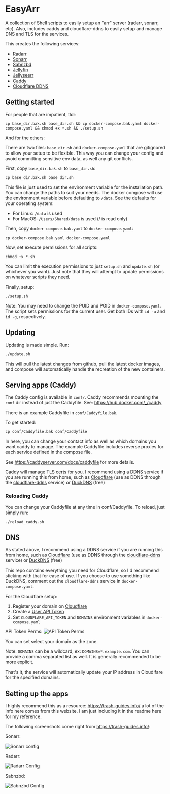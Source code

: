 # EasyArr
A collection of Shell scripts to easily setup an "arr" server (radarr, sonarr, etc). Also, includes caddy and cloudflare-ddns to easily setup and manage DNS and TLS for the services.

This creates the following services:

 - [Radarr](https://github.com/Radarr/Radarr)
 - [Sonarr](https://github.com/Sonarr/Sonarr)
 - [Sabnzbd](https://github.com/sabnzbd/sabnzbd)
 - [Jellyfin](https://github.com/jellyfin/jellyfin)
 - [Jellyseerr](https://github.com/Fallenbagel/jellyseerr)
 - [Caddy](https://github.com/caddyserver/caddy)
 - [Cloudflare DDNS](https://github.com/favonia/cloudflare-ddns)

## Getting started

For people that are impatient, tldr:

    cp base_dir.bak.sh base_dir.sh && cp docker-compose.bak.yaml docker-compose.yaml && chmod +x *.sh && ./setup.sh

And for the others:

There are two files: `base_dir.sh` and `docker-compose.yaml` that are gitignored to allow your setup to be flexible. This way you can change your config and avoid committing sensitive env data, as well any git conflicts.

First, copy `base_dir.bak.sh` to `base_dir.sh`:

    cp base_dir.bak.sh base_dir.sh
This file is just used to set the environment variable for the installation path. You can change the paths to suit your needs. The docker compose will use the environment variable before defaulting to `/data`. See the defaults for your operating system:

 - For Linux: `/data` is used
 - For MacOS: `/Users/Shared/data` is used (/ is read only)

Then, copy `docker-compose.bak.yaml` to `docker-compose.yaml`:

    cp docker-compose.bak.yaml docker-compose.yaml

Now, set execute permissions for all scripts:

    chmod +x *.sh

You can limit the execution permissions to just `setup.sh` and `update.sh` (or whichever you want). Just note that they will attempt to update permissions on whatever scripts they need.

Finally, setup:

    ./setup.sh


Note: You may need to change the PUID and PGID in `docker-compose.yaml`. The script sets permissions for the current user. Get both IDs with `id -u` and `id -g`, respectively.

## Updating

Updating is made simple. Run:

    ./update.sh

This will pull the latest changes from github, pull the latest docker images, and compose will automatically handle the recreation of the new containers. 

## Serving apps (Caddy)

The Caddy config is available in `conf/`. Caddy recommends mounting the `conf` dir instead of just the Caddyfile. See: https://hub.docker.com/_/caddy

There is an example Caddyfile in `conf/Caddyfile.bak`.

To get started:

    cp conf/Caddyfile.bak conf/Caddyfile

In here, you can change your contact info as well as which domains you want caddy to manage. The example Caddyfile includes reverse proxies for each service defined in the compose file.

See https://caddyserver.com/docs/caddyfile for more details.

Caddy will manage TLS certs for you. I recommend using a DDNS service if you are running this from home, such as [Cloudflare](https://www.cloudflare.com/) (use as DDNS through the [cloudflare-ddns](https://github.com/favonia/cloudflare-ddns) service) or [DuckDNS](https://www.duckdns.org/) (free)

### Reloading Caddy

You can change your Caddyfile at any time in conf/Caddyfile. To reload, just simply run:

    ./reload_caddy.sh

## DNS

As stated above, I recommend using a DDNS service if you are running this from home, such as [Cloudflare](https://www.cloudflare.com/) (use as DDNS through the [cloudflare-ddns](https://github.com/favonia/cloudflare-ddns) service) or [DuckDNS](https://www.duckdns.org/) (free)

This repo contains everything you need for Cloudflare, so I'd recommend sticking with that for ease of use. If you choose to use something like DuckDNS, comment out the `cloudflare-ddns` service in `docker-compose.yaml`.

For the Cloudflare setup:

 1. Register your domain on [Cloudflare](https://www.cloudflare.com/) 
 2. Create a [User API Token](https://dash.cloudflare.com/profile/api-tokens)
 3. Set `CLOUDFLARE_API_TOKEN` and `DOMAINS` environment variables in `docker-compose.yaml`

API Token Perms:
![API Token Perms](https://i.imgur.com/TncmYl3.png)

You can set select your domain as the zone. 

Note: `DOMAINS` can be a wildcard, ex: `DOMAINS=*.example.com`. You can provide a comma separated list as well. It is generally recommended to be more explicit. 

That's it, the service will automatically update your IP address in Cloudlfare for the specified domains.

## Setting up the apps

I highly recommend this as a resource: https://trash-guides.info/ a lot of the info here comes from this website. I am just including it in the readme here for my reference.

The following screenshots come right from https://trash-guides.info/:

Sonarr:

![Sonarr config](https://imgur.com/38ZUZHy.png)

Radarr:

![Radarr Config](https://imgur.com/STvDHhM.png)

Sabnzbd:

![Sabnzbd Config](https://imgur.com/5rDoiWm.png)


